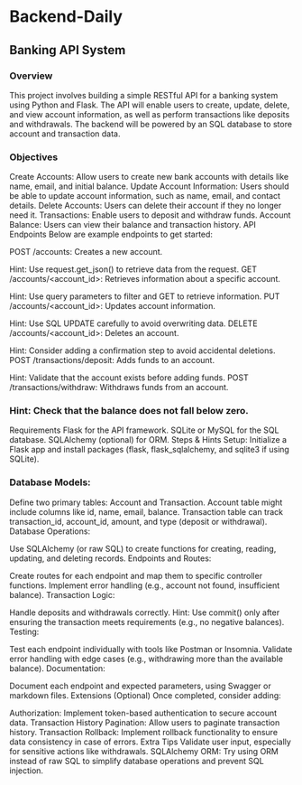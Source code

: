 # Backend-Daily
## Banking API System
### Overview
This project involves building a simple RESTful API for a banking system using Python and Flask. The API will enable users to create, update, delete, and view account information, as well as perform transactions like deposits and withdrawals. The backend will be powered by an SQL database to store account and transaction data.

### Objectives
Create Accounts: Allow users to create new bank accounts with details like name, email, and initial balance.
Update Account Information: Users should be able to update account information, such as name, email, and contact details.
Delete Accounts: Users can delete their account if they no longer need it.
Transactions: Enable users to deposit and withdraw funds.
Account Balance: Users can view their balance and transaction history.
API Endpoints
Below are example endpoints to get started:

POST /accounts: Creates a new account.

Hint: Use request.get_json() to retrieve data from the request.
GET /accounts/<account_id>: Retrieves information about a specific account.

Hint: Use query parameters to filter and GET to retrieve information.
PUT /accounts/<account_id>: Updates account information.

Hint: Use SQL UPDATE carefully to avoid overwriting data.
DELETE /accounts/<account_id>: Deletes an account.

Hint: Consider adding a confirmation step to avoid accidental deletions.
POST /transactions/deposit: Adds funds to an account.

Hint: Validate that the account exists before adding funds.
POST /transactions/withdraw: Withdraws funds from an account.

### Hint: Check that the balance does not fall below zero.
Requirements
Flask for the API framework.
SQLite or MySQL for the SQL database.
SQLAlchemy (optional) for ORM.
Steps & Hints
Setup: Initialize a Flask app and install packages (flask, flask_sqlalchemy, and sqlite3 if using SQLite).

### Database Models:

Define two primary tables: Account and Transaction.
Account table might include columns like id, name, email, balance.
Transaction table can track transaction_id, account_id, amount, and type (deposit or withdrawal).
Database Operations:

Use SQLAlchemy (or raw SQL) to create functions for creating, reading, updating, and deleting records.
Endpoints and Routes:

Create routes for each endpoint and map them to specific controller functions.
Implement error handling (e.g., account not found, insufficient balance).
Transaction Logic:

Handle deposits and withdrawals correctly.
Hint: Use commit() only after ensuring the transaction meets requirements (e.g., no negative balances).
Testing:

Test each endpoint individually with tools like Postman or Insomnia.
Validate error handling with edge cases (e.g., withdrawing more than the available balance).
Documentation:

Document each endpoint and expected parameters, using Swagger or markdown files.
Extensions (Optional)
Once completed, consider adding:

Authorization: Implement token-based authentication to secure account data.
Transaction History Pagination: Allow users to paginate transaction history.
Transaction Rollback: Implement rollback functionality to ensure data consistency in case of errors.
Extra Tips
Validate user input, especially for sensitive actions like withdrawals.
SQLAlchemy ORM: Try using ORM instead of raw SQL to simplify database operations and prevent SQL injection.